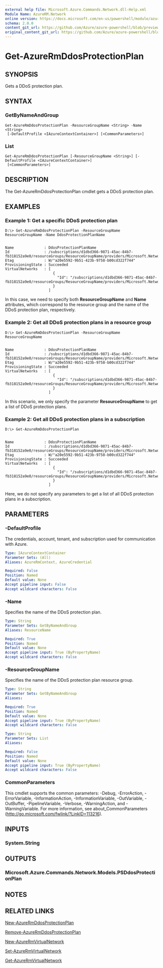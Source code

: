 ```yaml
---
external help file: Microsoft.Azure.Commands.Network.dll-Help.xml
Module Name: AzureRM.Network
online version: https://docs.microsoft.com/en-us/powershell/module/azurerm.network/get-azuredosprotectionplan
schema: 2.0.0
content_git_url: https://github.com/Azure/azure-powershell/blob/preview/src/ResourceManager/Network/Commands.Network/help/Get-AzureRmDdosProtectionPlan.md
original_content_git_url: https://github.com/Azure/azure-powershell/blob/preview/src/ResourceManager/Network/Commands.Network/help/Get-AzureRmDdosProtectionPlan.md
---
```


# Get-AzureRmDdosProtectionPlan

## SYNOPSIS
Gets a DDoS protection plan.

## SYNTAX

### GetByNameAndGroup
```
Get-AzureRmDdosProtectionPlan -ResourceGroupName <String> -Name <String>
 [-DefaultProfile <IAzureContextContainer>] [<CommonParameters>]
```

### List
```
Get-AzureRmDdosProtectionPlan [-ResourceGroupName <String>] [-DefaultProfile <IAzureContextContainer>]
 [<CommonParameters>]
```

## DESCRIPTION
The Get-AzureRmDdosProtectionPlan cmdlet gets a DDoS protection plan.

## EXAMPLES

### Example 1: Get a specific DDoS protection plan
```
D:\> Get-AzureRmDdosProtectionPlan -ResourceGroupName ResourceGroupName -Name DdosProtectionPlanName


Name              : DdosProtectionPlanName
Id                : /subscriptions/d1dbd366-9871-45ac-84b7-fb318152a9e0/resourceGroups/ResourceGroupName/providers/Microsoft.Network/ddosProtectionPlans/DdosProtectionPlanName
Etag              : W/"a20e5592-9b51-423b-9758-b00cd322f744"
ProvisioningState : Succeeded
VirtualNetworks   : [
                      {
                        "Id": "/subscriptions/d1dbd366-9871-45ac-84b7-fb318152a9e0/resourceGroups/ResourceGroupName/providers/Microsoft.Network/virtualNetworks/VnetName"
                      }
                    ]
```

In this case, we need to specify both **ResourceGroupName** and **Name** attributes, which correspond to the resource group and the name of the DDoS protection plan, respectively.

### Example 2: Get all DDoS protection plans in a resource group
```
D:\> Get-AzureRmDdosProtectionPlan -ResourceGroupName ResourceGroupName


Name              : DdosProtectionPlanName
Id                : /subscriptions/d1dbd366-9871-45ac-84b7-fb318152a9e0/resourceGroups/ResourceGroupName/providers/Microsoft.Network/ddosProtectionPlans/DdosProtectionPlanName
Etag              : W/"a20e5592-9b51-423b-9758-b00cd322f744"
ProvisioningState : Succeeded
VirtualNetworks   : [
                      {
                        "Id": "/subscriptions/d1dbd366-9871-45ac-84b7-fb318152a9e0/resourceGroups/ResourceGroupName/providers/Microsoft.Network/virtualNetworks/VnetName"
                      }
                    ]
```

In this scenario, we only specify the parameter **ResourceGroupName** to get a list of DDoS protection plans.

### Example 2: Get all DDoS protection plans in a subscription
```
D:\> Get-AzureRmDdosProtectionPlan


Name              : DdosProtectionPlanName
Id                : /subscriptions/d1dbd366-9871-45ac-84b7-fb318152a9e0/resourceGroups/ResourceGroupName/providers/Microsoft.Network/ddosProtectionPlans/DdosProtectionPlanName
Etag              : W/"a20e5592-9b51-423b-9758-b00cd322f744"
ProvisioningState : Succeeded
VirtualNetworks   : [
                      {
                        "Id": "/subscriptions/d1dbd366-9871-45ac-84b7-fb318152a9e0/resourceGroups/ResourceGroupName/providers/Microsoft.Network/virtualNetworks/VnetName"
                      }
                    ]
```

Here, we do not specify any parameters to get a list of all DDoS protection plans in a subscription.

## PARAMETERS

### -DefaultProfile
The credentials, account, tenant, and subscription used for communication with Azure.

```yaml
Type: IAzureContextContainer
Parameter Sets: (All)
Aliases: AzureRmContext, AzureCredential

Required: False
Position: Named
Default value: None
Accept pipeline input: False
Accept wildcard characters: False
```

### -Name
Specifies the name of the DDoS protection plan.

```yaml
Type: String
Parameter Sets: GetByNameAndGroup
Aliases: ResourceName

Required: True
Position: Named
Default value: None
Accept pipeline input: True (ByPropertyName)
Accept wildcard characters: False
```

### -ResourceGroupName
Specifies the name of the DDoS protection plan resource group.

```yaml
Type: String
Parameter Sets: GetByNameAndGroup
Aliases:

Required: True
Position: Named
Default value: None
Accept pipeline input: True (ByPropertyName)
Accept wildcard characters: False
```

```yaml
Type: String
Parameter Sets: List
Aliases:

Required: False
Position: Named
Default value: None
Accept pipeline input: True (ByPropertyName)
Accept wildcard characters: False
```

### CommonParameters
This cmdlet supports the common parameters: -Debug, -ErrorAction, -ErrorVariable, -InformationAction, -InformationVariable, -OutVariable, -OutBuffer, -PipelineVariable, -Verbose, -WarningAction, and -WarningVariable. For more information, see about_CommonParameters (http://go.microsoft.com/fwlink/?LinkID=113216).

## INPUTS

### System.String

## OUTPUTS

### Microsoft.Azure.Commands.Network.Models.PSDdosProtectionPlan

## NOTES

## RELATED LINKS

[New-AzureRmDdosProtectionPlan](./New-AzureRmDdosProtectionPlan.md)

[Remove-AzureRmDdosProtectionPlan](./Remove-AzureRmDdosProtectionPlan.md)

[New-AzureRmVirtualNetwork](./New-AzureRmVirtualNetwork.md)

[Set-AzureRmVirtualNetwork](./Set-AzureRmVirtualNetwork.md)

[Get-AzureRmVirtualNetwork](./Get-AzureRmVirtualNetwork.md)
